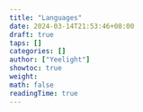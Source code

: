 ```yaml
---
title: "Languages"
date: 2024-03-14T21:53:46+08:00
draft: true
taps: []
categories: []
author: ["Yeelight"]
showtoc: true
weight:
math: false
readingTime: true
---
```

